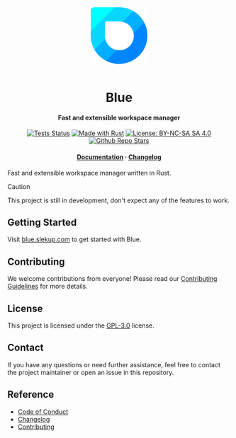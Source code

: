 <div align="center">
  <img alt="Logo" height="128" width="128" src=".github/blue.png"/>
</div>

<br/>

<h1 align="center">Blue</h1>

<h4 align="center">
  Fast and extensible workspace manager
</h3>

<div align="center">
  <a href="https://github.com/slekup/blue/actions"><img src="https://github.com/slekup/blue/actions/workflows/test.yaml/badge.svg?branch=main" alt="Tests Status" /></a>
  <a href="https://www.rust-lang.org/"><img src="https://img.shields.io/badge/Made%20with-Rust-1f425f.svg" alt="Made with Rust"></a>
  <a href="hhttps://github.com/slekup/blue/blob/main/LICENSE"><img src="https://img.shields.io/badge/License-GPL--3.0-blue.svg" alt="License: BY-NC-SA SA 4.0" /></a>
  <a href="https://github.com/slekup/blue/"><img src="https://img.shields.io/github/stars/slekup/blue?color=9954ED" alt="Github Repo Stars" /></a>
  <h4>
    <a href="https://blue.slekup.com">Documentation</a> · <a href="https://github.com/slekup/blue/blob/main/CHANGELOG.md">Changelog</a>
  </h4>
</div>

Fast and extensible workspace manager written in Rust.

> [!CAUTION]
> This project is still in development, don't expect any of the features to work.

## Getting Started

Visit [blue.slekup.com](https://blue.slekup.com) to get started with Blue.

## Contributing

We welcome contributions from everyone! Please read our [Contributing Guidelines](./CONTRIBUTING.md) for more details.

## License

This project is licensed under the [GPL-3.0](./LICENSE) license.

## Contact

If you have any questions or need further assistance, feel free to contact the project maintainer or open an issue in this repository.

## Reference

- [Code of Conduct](./CODE_OF_CONDUCT.md)
- [Changelog](./CHANGELOG.md)
- [Contributing](./CONTRIBUTING.md)
